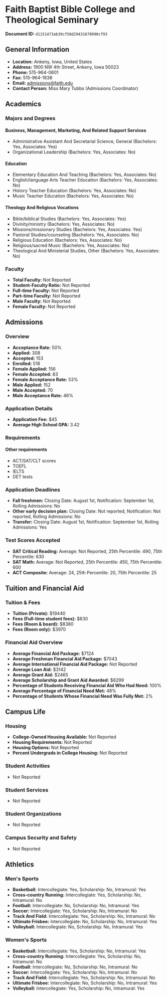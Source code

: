 # Faith Baptist Bible College and Theological Seminary

**Document ID:** `d1151473ab39cf58d29431678990cf93`

## General Information

- **Location:** Ankeny, Iowa, United States
- **Address:** 1900 NW 4th Street, Ankeny, Iowa 50023
- **Phone:** 515-964-0601
- **Fax:** 515-964-1638
- **Email:** admissions@faith.edu
- **Contact Person:** Miss Mary Tubbs (Admissions Coordinator)

## Academics

### Majors and Degrees

#### Business, Management, Marketing, And Related Support Services

- Administrative Assistant And Secretarial Science, General (Bachelors: Yes, Associates: Yes)
- Organizational Leadership (Bachelors: Yes, Associates: No)

#### Education

- Elementary Education And Teaching (Bachelors: Yes, Associates: No)
- English/language Arts Teacher Education (Bachelors: Yes, Associates: No)
- History Teacher Education (Bachelors: Yes, Associates: No)
- Music Teacher Education (Bachelors: Yes, Associates: No)

#### Theology And Religious Vocations

- Bible/biblical Studies (Bachelors: Yes, Associates: Yes)
- Divinity/ministry (Bachelors: Yes, Associates: No)
- Missions/missionary Studies (Bachelors: Yes, Associates: Yes)
- Pastoral Studies/counseling (Bachelors: Yes, Associates: No)
- Religious Education (Bachelors: Yes, Associates: No)
- Religious/sacred Music (Bachelors: Yes, Associates: No)
- Theological And Ministerial Studies, Other (Bachelors: Yes, Associates: No)

### Faculty

- **Total Faculty:** Not Reported
- **Student-Faculty Ratio:** Not Reported
- **Full-time Faculty:** Not Reported
- **Part-time Faculty:** Not Reported
- **Male Faculty:** Not Reported
- **Female Faculty:** Not Reported

## Admissions

### Overview

- **Acceptance Rate:** 50%
- **Applied:** 308
- **Accepted:** 153
- **Enrolled:** 518
- **Female Applied:** 156
- **Female Accepted:** 83
- **Female Acceptance Rate:** 53%
- **Male Applied:** 152
- **Male Accepted:** 70
- **Male Acceptance Rate:** 46%

### Application Details

- **Application Fee:** $45
- **Average High School GPA:** 3.42

### Requirements

#### Other requirements

- ACT/SAT/CLT scores
- TOEFL
- IELTS
- DET tests

### Application Deadlines

- **Fall freshmen:** Closing Date: August 1st, Notification: September 1st, Rolling Admissions: No
- **Other early decision plan:** Closing Date: Not reported, Notification: Not reported, Rolling Admissions: No
- **Transfer:** Closing Date: August 1st, Notification: September 1st, Rolling Admissions: Yes

### Test Scores Accepted

- **SAT Critical Reading:** Average: Not Reported, 25th Percentile: 490, 75th Percentile: 630
- **SAT Math:** Average: Not Reported, 25th Percentile: 450, 75th Percentile: 600
- **ACT Composite:** Average: 24, 25th Percentile: 20, 75th Percentile: 25

## Tuition and Financial Aid

### Tuition & Fees

- **Tuition (Private):** $19440
- **Fees (Full-time student fees):** $830
- **Fees (Room & board):** $8380
- **Fees (Room only):** $3970

### Financial Aid Overview

- **Average Financial Aid Package:** $7124
- **Average Freshman Financial Aid Package:** $7043
- **Average International Financial Aid Package:** Not Reported
- **Average Loan Aid:** $3142
- **Average Grant Aid:** $2465
- **Average Scholarship and Grant Aid Awarded:** $6299
- **Percentage of Students Receiving Financial Aid Who Had Need:** 100%
- **Average Percentage of Financial Need Met:** 48%
- **Percentage of Students Whose Financial Need Was Fully Met:** 2%

## Campus Life

### Housing

- **College-Owned Housing Available:** Not Reported
- **Housing Requirements:** Not Reported
- **Housing Options:** Not Reported
- **Percent Undergrads in College Housing:** Not Reported

### Student Activities

- Not Reported

### Student Services

- Not Reported

### Student Organizations

- Not Reported

### Campus Security and Safety

- Not Reported

## Athletics

### Men's Sports

- **Basketball:** Intercollegiate: Yes, Scholarship: No, Intramural: Yes
- **Cross-country Running:** Intercollegiate: Yes, Scholarship: No, Intramural: No
- **Football:** Intercollegiate: No, Scholarship: No, Intramural: Yes
- **Soccer:** Intercollegiate: Yes, Scholarship: No, Intramural: No
- **Track And Field:** Intercollegiate: Yes, Scholarship: No, Intramural: No
- **Ultimate Frisbee:** Intercollegiate: No, Scholarship: No, Intramural: Yes
- **Volleyball:** Intercollegiate: No, Scholarship: No, Intramural: Yes

### Women's Sports

- **Basketball:** Intercollegiate: Yes, Scholarship: No, Intramural: Yes
- **Cross-country Running:** Intercollegiate: Yes, Scholarship: No, Intramural: No
- **Football:** Intercollegiate: No, Scholarship: No, Intramural: No
- **Soccer:** Intercollegiate: Yes, Scholarship: No, Intramural: No
- **Track And Field:** Intercollegiate: Yes, Scholarship: No, Intramural: No
- **Ultimate Frisbee:** Intercollegiate: No, Scholarship: No, Intramural: Yes
- **Volleyball:** Intercollegiate: Yes, Scholarship: No, Intramural: Yes
